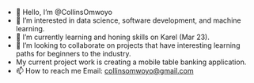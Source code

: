 - 👋 Hello, I’m @CollinsOmwoyo
- 👀 I’m interested in data science, software development, and machine learning.
- 🌱 I’m currently learning and honing skills on Karel (Mar 23).
- 💞️ I’m looking to collaborate on projects that have interesting learning paths for beginners to the industry.
- My current project work is creating a mobile table banking application.
- 📫 How to reach me Email: collinsomwoyo@gmail.com

<!---
CollinsOmwoyo/CollinsOmwoyo is a ✨ special ✨ repository because its `README.md` (this file) appears on your GitHub profile.
You can click the Preview link to take a look at your changes.
--->
